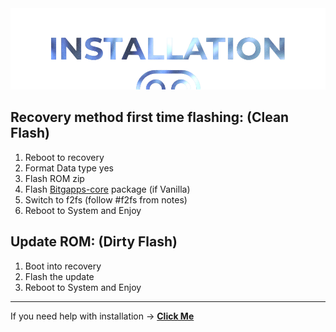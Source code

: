  <img src="https://raw.githubusercontent.com/DroidX-UI-Devices/Official_Devices/13/banners/install.png" />

## **Recovery method first time flashing: (Clean Flash)**
1) Reboot to recovery
2) Format Data type yes
3) Flash ROM zip
4) Flash [Bitgapps-core](https://github.com/BiTGApps/BiTGApps-Release/releases/download/v2.6/BiTGApps-arm64-13.0.0-v2.6-CORE.zip) package (if Vanilla)
4) Switch to f2fs (follow #f2fs from notes)
6) Reboot to System and Enjoy

## **Update ROM: (Dirty Flash)**
1) Boot into recovery
2) Flash the update
3) Reboot to System and Enjoy

-----
If you need help with installation -> [__Click Me__](https://t.me/KoushiksDiscussion)
